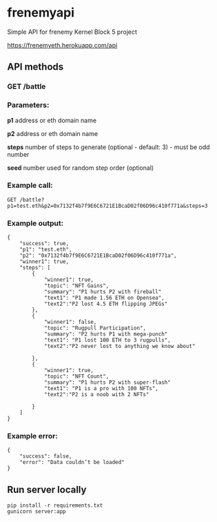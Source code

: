 # frenemyapi
Simple API for frenemy Kernel Block 5 project

https://frenemyeth.herokuapp.com/api

## API methods

### **GET** /battle

### Parameters:

**p1** address or eth domain name

**p2** address or eth domain name

**steps** number of steps to generate (optional - default: 3) - must be odd number

**seed** number used for random step order (optional)

### Example call:
```
GET /battle?p1=test.eth&p2=0x7132f4b7f9E6C6721E1BcaD02f06D96c410f771a&steps=3
```

### Example output:
```
{
	"success": true,
	"p1": "test.eth",
	"p2": "0x7132f4b7f9E6C6721E1BcaD02f06D96c410f771a",
    "winner1": true,
	"steps": [
		{
			"winner1": true,
			"topic": "NFT Gains",
            "summary": "P1 hurts P2 with fireball"
			"text1": "P1 made 1.56 ETH on Opensea",
			"text2":"P2 lost 4.5 ETH flipping JPEGs"
        },
        {
			"winner1": false,
			"topic": "Rugpull Participation",
			"summary": "P2 hurts P1 with mega-punch"
			"text1": "P1 lost 100 ETH to 3 rugpulls",
			"text2":"P2 never lost to anything we know about"

        },
        {
			"winner1": true,
			"topic": "NFT Count",
			"summary": "P1 hurts P2 with super-flash"
			"text1": "P1 is a pro with 100 NFTs",
			"text2":"P2 is a noob with 2 NFTs"

        }
	]
}
```

### Example error:
```
{
	"success": false,
	"error": "Data couldn’t be loaded"
}
```


## Run server locally
```
pip install -r requirements.txt 
gunicorn server:app
```